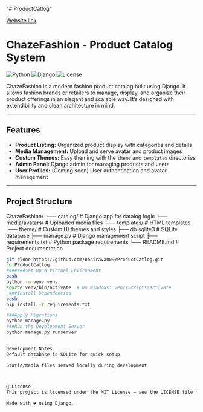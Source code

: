 "# ProductCatlog" 

[Website link](https://tinyurl.com/ms9wxvac)
# ChazeFashion - Product Catalog System

![Python](https://img.shields.io/badge/Python-3.9+-blue.svg)
![Django](https://img.shields.io/badge/Django-4.x-green.svg)
![License](https://img.shields.io/badge/License-MIT-yellow.svg)

ChazeFashion is a modern fashion product catalog built using Django. It allows fashion brands or retailers to manage, display, and organize their product offerings in an elegant and scalable way. It’s designed with extendibility and clean architecture in mind.

---

## Features

- **Product Listing:** Organized product display with categories and details
- **Media Management:** Upload and serve avatar and product images
- **Custom Themes:** Easy theming with the `theme` and `templates` directories
- **Admin Panel:** Django admin for managing products and users
- **User Profiles:** (Coming soon) User authentication and avatar management

---

## Project Structure

ChazeFashion/
├── catalog/ # Django app for catalog logic
├── media/avatars/ # Uploaded media files
├── templates/ # HTML templates
├── theme/ # Custom UI themes and styles
├── db.sqlite3 # SQLite database
├── manage.py # Django management script
├── requirements.txt # Python package requirements
└── README.md # Project documentation


```bash
git clone https://github.com/bhairava009/ProductCatlog.git
cd ProductCatlog
#######Set Up a Virtual Environment
bash
python -m venv venv
source venv/bin/activate  # On Windows: venv\Scripts\activate
 ###Install Dependencies
bash
pip install -r requirements.txt

###Apply Migrations
python manage.py 
###Run the Development Server
python manage.py runserver
  

Development Notes
Default database is SQLite for quick setup

Static/media files served locally during development



📜 License
This project is licensed under the MIT License – see the LICENSE file for details.

Made with ❤️ using Django.


